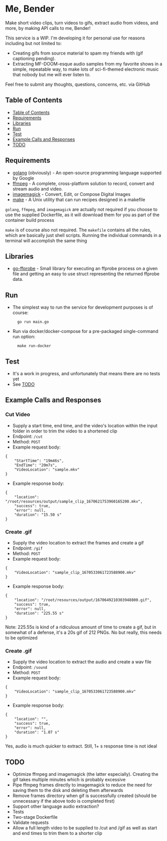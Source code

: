 # Me, Bender

Make short video clips, turn videos to gifs, extract audio from videos, and more, by making API calls to me, Bender!

This service is a WIP. I'm developing it for personal use for reasons including but not limited to:
* Creating gifs from source material to spam my friends with (gif captioning pending).
* Extracting MF-DOOM-esque audio samples from my favorite shows in a simple, repeatable way, to make lots of sci-fi-themed electronic music that nobody but me will ever listen to.

Feel free to submit any thoughts, questions, concerns, etc. via GitHub 

## Table of Contents
* [Table of Contents](#table-of-contents)
* [Requirements](#requirements)
* [Libraries](#libraries)
* [Run](#run)
* [Test](#test)
* [Example Calls and Responses](#example-calls-and-responses)
* [TODO](#todo)

## Requirements
* [golang](https://go.dev/) (obviously) - An open-source programming language supported by Google
* [ffmpeg](https://ffmpeg.org/) - A complete, cross-platform solution to record, convert and stream audio and video. 
* [imagemagick](https://imagemagick.org/index.php) - Convert, Edit, or Compose Digital Images
* [make](https://www.gnu.org/software/make/manual/make.html) - A Unix utility that can run recipes designed in a makefile

`golang`, `ffmpeg`, and `imagemagick` are actually not required if you choose to use the supplied Dockerfile, as it will download them for you as part of the container build process

`make` is of course also not required. The `makefile` contains all the rules, which are basically just shell scripts. Running the individual commands in a terminal will accomplish the same thing

## Libraries
* [go-ffprobe](https://gopkg.in/vansante/go-ffprobe.v2) - Small library for executing an ffprobe process on a given file and getting an easy to use struct representing the returned ffprobe data.

## Run
* The simplest way to run the service for development purposes is of course:

        go run main.go
* Run via docker/docker-compose for a pre-packaged single-command run option:

        make run-docker

## Test
* It's a work in progress, and unfortunately that means there are no tests yet
* See [TODO](#todo)

## Example Calls and Responses
### Cut Video
* Supply a start time, end time, and the video's location within the input folder in order to trim the video to a shortened clip
* Endpoint: `/cut`
* Method: `POST`
* Example request body:
```
{
    "StartTime": "19m46s",
    "EndTime": "20m7s",
    "VideoLocation": "sample.mkv"
}   
```
* Example response body:
```
{
    "location": "/root/resources/output/sample_clip_1670621753960165200.mkv",
    "success": true,
    "error": null,
    "duration": "15.50 s"
}
```

### Create .gif
* Supply the video location to extract the frames and create a gif
* Endpoint: `/gif`
* Method: `POST`
* Example request body:
```
{
    "VideoLocation": "sample_clip_1670533061723588900.mkv"
}
```
* Example response body:
```
{
    "location": "/root/resources/output/1670649210303948800.gif",
    "success": true,
    "error": null,
    "duration": "225.55 s"
}
```
Note: 225.55s is kind of a ridiculous amount of time to create a gif, but in somewhat of a defense, it's a 20s gif of 212 PNGs. No but really, this needs to be optimized

### Create .gif
* Supply the video location to extract the audio and create a wav file
* Endpoint: `/sound`
* Method: `POST`
* Example request body:
```
{
    "VideoLocation": "sample_clip_1670533061723588900.mkv"
}
```
* Example response body:
```
{
    "location": "",
    "success": true,
    "error": null,
    "duration": "1.07 s"
}
```
Yes, audio is much quicker to extract. Still, 1+ s response time is not ideal

## TODO
- Optimize ffmpeg and imagemagick (the latter especially). Creating the gif takes multiple minutes which is probably excessive
- Pipe ffmpeg frames directly to imagemagick to reduce the need for saving them to the disk and deleting them afterwards
- Remove frames directory when gif is successfully created (should be unnecessary if the above todo is completed first)
- Support other language audio extraction?
- Tests
- Two-stage Dockerfile 
- Validate requests
- Allow a full length video to be supplied to /cut and /gif as well as start and end times to trim them to a shorter clip